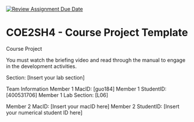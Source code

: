 [![Review Assignment Due Date](https://classroom.github.com/assets/deadline-readme-button-22041afd0340ce965d47ae6ef1cefeee28c7c493a6346c4f15d667ab976d596c.svg)](https://classroom.github.com/a/mLqiHWLE)
# COE2SH4 - Course Project Template
Course Project

You must watch the briefing video and read through the manual to engage in the development activities.


Section: [Insert your lab section]

Team Information
Member 1 MacID: [guo184]
Member 1 StudentID: [400531706]
Member 1 Lab Section: [L06]

Member 2 MacID: [Insert your macID here]
Member 2 StudentID: [Insert your numerical student ID here]
